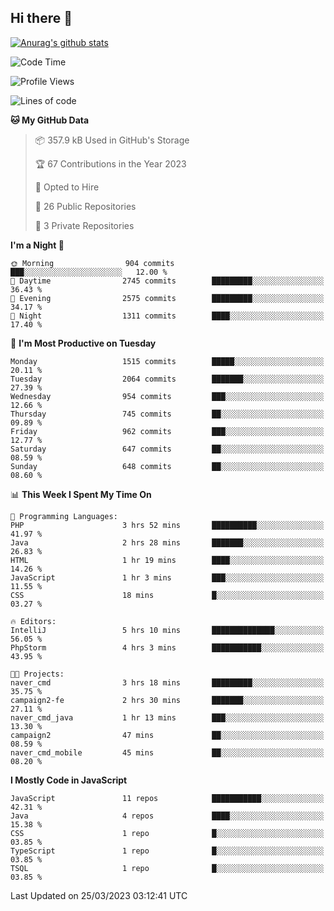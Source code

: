 ## Hi there 👋

[![Anurag's github stats](https://github-readme-stats.vercel.app/api?username=Songwonseok)](https://github.com/anuraghazra/github-readme-stats)



<!--START_SECTION:waka-->
![Code Time](http://img.shields.io/badge/Code%20Time-2%2C133%20hrs%2021%20mins-blue)

![Profile Views](http://img.shields.io/badge/Profile%20Views-1-blue)

![Lines of code](https://img.shields.io/badge/From%20Hello%20World%20I%27ve%20Written-35.0%20million%20lines%20of%20code-blue)

**🐱 My GitHub Data** 

> 📦 357.9 kB Used in GitHub's Storage 
 > 
> 🏆 67 Contributions in the Year 2023
 > 
> 💼 Opted to Hire
 > 
> 📜 26 Public Repositories 
 > 
> 🔑 3 Private Repositories 
 > 
**I'm a Night 🦉** 

```text
🌞 Morning                904 commits         ███░░░░░░░░░░░░░░░░░░░░░░   12.00 % 
🌆 Daytime                2745 commits        █████████░░░░░░░░░░░░░░░░   36.43 % 
🌃 Evening                2575 commits        █████████░░░░░░░░░░░░░░░░   34.17 % 
🌙 Night                  1311 commits        ████░░░░░░░░░░░░░░░░░░░░░   17.40 % 
```
📅 **I'm Most Productive on Tuesday** 

```text
Monday                   1515 commits        █████░░░░░░░░░░░░░░░░░░░░   20.11 % 
Tuesday                  2064 commits        ███████░░░░░░░░░░░░░░░░░░   27.39 % 
Wednesday                954 commits         ███░░░░░░░░░░░░░░░░░░░░░░   12.66 % 
Thursday                 745 commits         ██░░░░░░░░░░░░░░░░░░░░░░░   09.89 % 
Friday                   962 commits         ███░░░░░░░░░░░░░░░░░░░░░░   12.77 % 
Saturday                 647 commits         ██░░░░░░░░░░░░░░░░░░░░░░░   08.59 % 
Sunday                   648 commits         ██░░░░░░░░░░░░░░░░░░░░░░░   08.60 % 
```


📊 **This Week I Spent My Time On** 

```text
💬 Programming Languages: 
PHP                      3 hrs 52 mins       ██████████░░░░░░░░░░░░░░░   41.97 % 
Java                     2 hrs 28 mins       ███████░░░░░░░░░░░░░░░░░░   26.83 % 
HTML                     1 hr 19 mins        ████░░░░░░░░░░░░░░░░░░░░░   14.26 % 
JavaScript               1 hr 3 mins         ███░░░░░░░░░░░░░░░░░░░░░░   11.55 % 
CSS                      18 mins             █░░░░░░░░░░░░░░░░░░░░░░░░   03.27 % 

🔥 Editors: 
IntelliJ                 5 hrs 10 mins       ██████████████░░░░░░░░░░░   56.05 % 
PhpStorm                 4 hrs 3 mins        ███████████░░░░░░░░░░░░░░   43.95 % 

🐱‍💻 Projects: 
naver_cmd                3 hrs 18 mins       █████████░░░░░░░░░░░░░░░░   35.75 % 
campaign2-fe             2 hrs 30 mins       ███████░░░░░░░░░░░░░░░░░░   27.11 % 
naver_cmd_java           1 hr 13 mins        ███░░░░░░░░░░░░░░░░░░░░░░   13.30 % 
campaign2                47 mins             ██░░░░░░░░░░░░░░░░░░░░░░░   08.59 % 
naver_cmd_mobile         45 mins             ██░░░░░░░░░░░░░░░░░░░░░░░   08.20 % 
```

**I Mostly Code in JavaScript** 

```text
JavaScript               11 repos            ███████████░░░░░░░░░░░░░░   42.31 % 
Java                     4 repos             ████░░░░░░░░░░░░░░░░░░░░░   15.38 % 
CSS                      1 repo              █░░░░░░░░░░░░░░░░░░░░░░░░   03.85 % 
TypeScript               1 repo              █░░░░░░░░░░░░░░░░░░░░░░░░   03.85 % 
TSQL                     1 repo              █░░░░░░░░░░░░░░░░░░░░░░░░   03.85 % 
```




 Last Updated on 25/03/2023 03:12:41 UTC
<!--END_SECTION:waka-->
